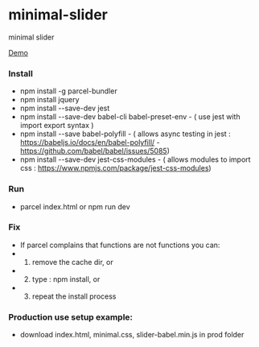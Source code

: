# minimal-slider
minimal slider

[Demo](http://www.nielshtg.dk/minimal-slider/)

### Install
- npm install -g parcel-bundler
- npm install jquery
- npm install --save-dev jest
- npm install --save-dev babel-cli babel-preset-env - ( use jest with import export syntax )
- npm install --save babel-polyfill - ( allows async testing in jest :  https://babeljs.io/docs/en/babel-polyfill/ - https://github.com/babel/babel/issues/5085)
- npm install --save-dev jest-css-modules  - ( allows modules to import css : https://www.npmjs.com/package/jest-css-modules)

### Run
- parcel index.html or npm run dev

### Fix
 - If parcel complains that functions are not functions you can:
 - 1. remove the cache dir, or
 - 2. type : npm install, or
 - 3. repeat the install process

 ### Production use setup example:
  - download index.html, minimal.css, slider-babel.min.js in prod folder